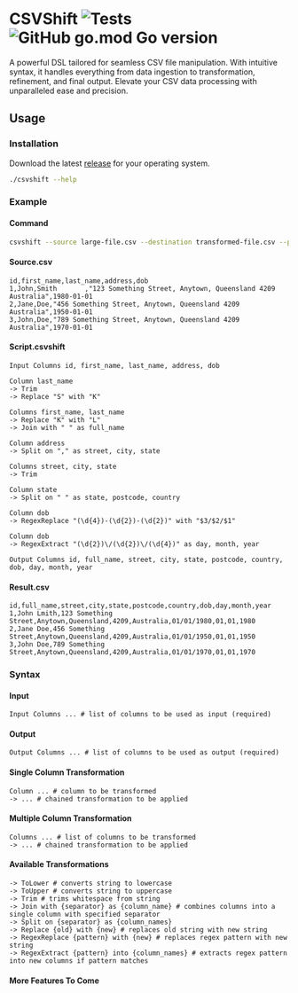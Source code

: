 # CSVShift ![Tests](https://github.com/davesavic/csvshift/actions/workflows/go-tests.yml/badge.svg) ![GitHub go.mod Go version](https://img.shields.io/github/go-mod/go-version/davesavic/csvshift)
A powerful DSL tailored for seamless CSV file manipulation. With intuitive syntax, it handles everything from data ingestion to transformation, refinement, and final output. Elevate your CSV data processing with unparalleled ease and precision.

## Usage
### Installation
Download the latest [release](https://github.com/davesavic/csvshift/releases) for your operating system.

```bash
./csvshift --help
```

### Example
#### Command
```bash
csvshift --source large-file.csv --destination transformed-file.csv --path script.csvshift
```
#### Source.csv
```csv
id,first_name,last_name,address,dob
1,John,Smith       ,"123 Something Street, Anytown, Queensland 4209 Australia",1980-01-01
2,Jane,Doe,"456 Something Street, Anytown, Queensland 4209 Australia",1950-01-01
3,John,Doe,"789 Something Street, Anytown, Queensland 4209 Australia",1970-01-01
```

#### Script.csvshift
```
Input Columns id, first_name, last_name, address, dob

Column last_name
-> Trim
-> Replace "S" with "K"

Columns first_name, last_name
-> Replace "K" with "L"
-> Join with " " as full_name

Column address
-> Split on "," as street, city, state

Columns street, city, state
-> Trim

Column state
-> Split on " " as state, postcode, country

Column dob
-> RegexReplace "(\d{4})-(\d{2})-(\d{2})" with "$3/$2/$1"

Column dob
-> RegexExtract "(\d{2})\/(\d{2})\/(\d{4})" as day, month, year

Output Columns id, full_name, street, city, state, postcode, country, dob, day, month, year
```

#### Result.csv
```csv
id,full_name,street,city,state,postcode,country,dob,day,month,year
1,John Lmith,123 Something Street,Anytown,Queensland,4209,Australia,01/01/1980,01,01,1980
2,Jane Doe,456 Something Street,Anytown,Queensland,4209,Australia,01/01/1950,01,01,1950
3,John Doe,789 Something Street,Anytown,Queensland,4209,Australia,01/01/1970,01,01,1970
```

### Syntax
#### Input
```csv
Input Columns ... # list of columns to be used as input (required)
```

#### Output
```csv
Output Columns ... # list of columns to be used as output (required)
```

#### Single Column Transformation
```csv
Column ... # column to be transformed
-> ... # chained transformation to be applied
```

#### Multiple Column Transformation
```csv
Columns ... # list of columns to be transformed
-> ... # chained transformation to be applied
```

#### Available Transformations
```csv
-> ToLower # converts string to lowercase
-> ToUpper # converts string to uppercase
-> Trim # trims whitespace from string
-> Join with {separator} as {column_name} # combines columns into a single column with specified separator
-> Split on {separator} as {column_names}
-> Replace {old} with {new} # replaces old string with new string
-> RegexReplace {pattern} with {new} # replaces regex pattern with new string
-> RegexExtract {pattern} into {column_names} # extracts regex pattern into new columns if pattern matches
```

#### More Features To Come
